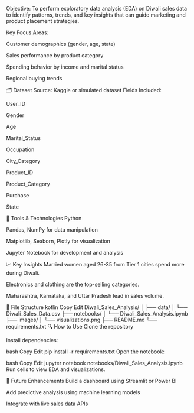 Objective:
To perform exploratory data analysis (EDA) on Diwali sales data to identify patterns, trends, and key insights that can guide marketing and product placement strategies.

Key Focus Areas:

Customer demographics (gender, age, state)

Sales performance by product category

Spending behavior by income and marital status

Regional buying trends

🗂️ Dataset
Source: Kaggle or simulated dataset
Fields Included:

User_ID

Gender

Age

Marital_Status

Occupation

City_Category

Product_ID

Product_Category

Purchase

State

🧰 Tools & Technologies
Python

Pandas, NumPy for data manipulation

Matplotlib, Seaborn, Plotly for visualization

Jupyter Notebook for development and analysis

📈 Key Insights
Married women aged 26-35 from Tier 1 cities spend more during Diwali.

Electronics and clothing are the top-selling categories.

Maharashtra, Karnataka, and Uttar Pradesh lead in sales volume.

📁 File Structure
kotlin
Copy
Edit
Diwali_Sales_Analysis/
│
├── data/
│   └── Diwali_Sales_Data.csv
├── notebooks/
│   └── Diwali_Sales_Analysis.ipynb
├── images/
│   └── visualizations.png
├── README.md
└── requirements.txt
🔍 How to Use
Clone the repository

Install dependencies:

bash
Copy
Edit
pip install -r requirements.txt
Open the notebook:

bash
Copy
Edit
jupyter notebook notebooks/Diwali_Sales_Analysis.ipynb
Run cells to view EDA and visualizations.

🚀 Future Enhancements
Build a dashboard using Streamlit or Power BI

Add predictive analysis using machine learning models

Integrate with live sales data APIs

